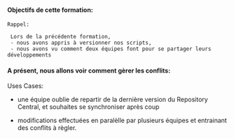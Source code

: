 
#### Objectifs de cette formation:
```
Rappel:

 Lors de la précédente formation,
 - nous avons appris à versionner nos scripts,
 - nous avons vu comment deux équipes font pour se partager leurs développements
 ```
 


#### A présent, nous allons voir comment gèrer les conflits: 

Uses Cases:

  - une équipe oublie de repartir de la dernière version du Repository Central, et souhaites se synchroniser après coup
  
  - modifications effectuées en paralèlle par plusieurs équipes et entrainant des conflits à règler.


